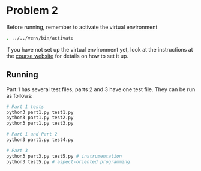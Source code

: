 # Problem 2

Before running, remember to activate the virtual environment

```bash
. ../../venv/bin/activate
```

if you have not set up the virtual environment yet, look at the instructions at the [course website](https://kinanbab.github.io/CS591L1/) for details on how to set it up.

## Running

Part 1 has several test files, parts 2 and 3 have one test file. They can be run as follows:

```bash
# Part 1 tests
python3 part1.py test1.py
python3 part1.py test2.py
python3 part1.py test3.py

# Part 1 and Part 2
python3 part1.py test4.py

# Part 3
python3 part3.py test5.py # instrumentation
python3 test5.py # aspect-oriented programming
```
